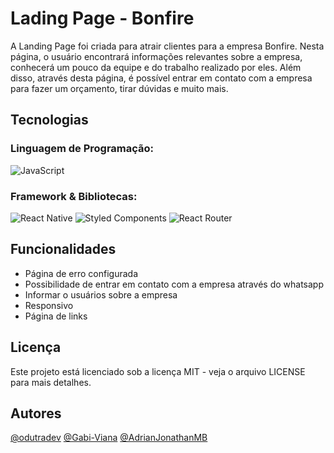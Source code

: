 
# Lading Page - Bonfire
A Landing Page foi criada para atrair clientes para a empresa Bonfire. Nesta página, o usuário encontrará informações relevantes sobre a empresa, conhecerá um pouco da equipe e do trabalho realizado por eles. Além disso, através desta página, é possível entrar em contato com a empresa para fazer um orçamento, tirar dúvidas e muito mais.

## Tecnologias
### Linguagem de Programação:
  ![JavaScript](https://img.shields.io/badge/javascript-%23323330.svg?style=for-the-badge&logo=javascript&logoColor=%23F7DF1E)
### Framework & Bibliotecas:
  ![React Native](https://img.shields.io/badge/react_native-%2320232a.svg?style=for-the-badge&logo=react&logoColor=%2361DAFB)
  ![Styled Components](https://img.shields.io/badge/styled--components-DB7093?style=for-the-badge&logo=styled-components&logoColor=white)
  ![React Router](https://img.shields.io/badge/React_Router-CA4245?style=for-the-badge&logo=react-router&logoColor=white)


## Funcionalidades
- Página de erro configurada
- Possibilidade de entrar em contato com a empresa através do whatsapp
- Informar o usuários sobre a empresa
- Responsivo
- Página de links


## Licença
Este projeto está licenciado sob a licença MIT - veja o arquivo LICENSE para mais detalhes.

## Autores

[@odutradev](https://github.com/odutradev)
[@Gabi-Viana](https://github.com/Gabi-Viana)
[@AdrianJonathanMB](https://github.com/AdrianJonathanMB)


